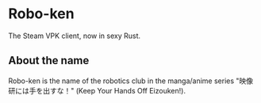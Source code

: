 # Robo-ken

The Steam VPK client, now in sexy Rust.

## About the name

Robo-ken is the name of the robotics club in the manga/anime series "映像研には手を出すな！" (Keep Your Hands Off Eizouken!).
